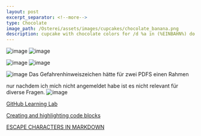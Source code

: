 ```yaml
---
layout: post
excerpt_separator: <!--more-->
type: Chocolate
image_path: /Osterei/assets/images/cupcakes/chocolate_banana.png
description: cupcake with chocolate colors for /d %a in (%EINBAHN%) do dir /b %a
---
```


![image](https://user-images.githubusercontent.com/75255909/205295677-dc08caaf-6208-4747-abde-8b72f1e2b6f1.png)
![image](https://user-images.githubusercontent.com/75255909/205296323-7075e364-e8d1-471c-be00-934a4a7877dc.png)

![image](https://user-images.githubusercontent.com/75255909/205296823-687d4d05-31b5-4847-a0a9-8fe4ef2c081f.png)
![image](https://user-images.githubusercontent.com/75255909/205296968-14e58b27-2823-45fe-a08f-30d84f343eda.png)

![image](https://user-images.githubusercontent.com/75255909/205298884-3c69fca8-8de9-46ed-8b38-b3de6adf4014.png)
Das Gefahrenhinweiszeichen hätte für zwei PDFS einen Rahmen

nur nachdem ich mich nicht angemeldet habe ist es nicht relevant für diverse Fragen.
![image](https://user-images.githubusercontent.com/75255909/205299151-967cdffd-5a60-47ff-9570-670dac74a7f4.png)

[GitHub Learning Lab](https://github.com/apps/github-learning-lab)

[Creating and highlighting code blocks](https://docs.github.com/en/get-started/writing-on-github/working-with-advanced-formatting/creating-and-highlighting-code-blocks)

[ESCAPE CHARACTERS IN MARKDOWN](https://whatismarkdown.com/how-to-escape-markdown-characters/#:~:text=Markdown%20is%20not%20a%20new%20language%3B%20it%20is,common%20way%20is%20to%20use%20the%20backslash%20character.)

